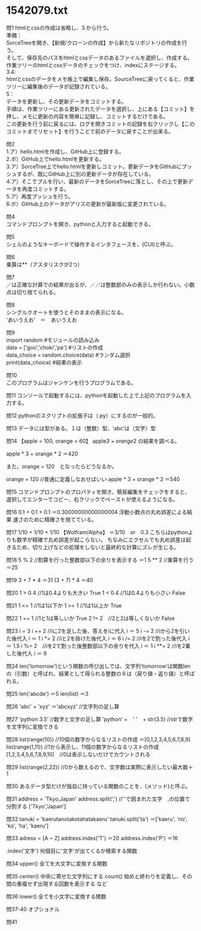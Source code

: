 # 1542079.txt

問1
htmlとcssの作成は省略し、3.から行う。<br>
準備：<br>
SorceTreeを開き、【新規/クローンの作成】から新たなリポジトリの作成を行う。<br>
そして、保存先のパスをhtmlとcssデータのあるファイルを選択し、作成する。<br>
作業ツリーのhtmlとcssデータのチェックをつけ、indexにステージする。<br>
3.4:<br>
htmlとcssのデータをメモ帳上で編集し保存。SourceTreeに戻ってくると、作業ツリーに編集後のデータが記録されている。<br>
5：<br>
データを更新し、その更新データをコミットする。<br>
手順は、作業ツリーにある更新されたデータを選択し、上にある【コミット】を押し、メモに更新の内容を簡単に記録し、コミットするだけである。<br>
この更新を行う前に戻るには、ログを開きコミットの記録を右クリックし【このコミットまでリセット】を行うことで前のデータに戻すことが出来る。<br>

問2<br>
1.ア）hello.htmlを作成し、GitHub上に登録する。<br>
2.ボ）GitHub上でhello.htmlを更新する。<br>
3.ア）SorceTree上でhello.htmlを更新しコミット。更新データをGitHubにプッシュするが、既にGitHub上に別の更新データが存在している。<br>
4.ア）そこでプルを行い、最新のデータをSorceTreeに落とし、その上で更新データを再度コミットする。<br>
5.ア）再度プッシュを行う。<br>
6.ボ）GitHub上のデータがアリスの更新が最新版に変更されている。<br>

問4<br>
コマンドプロンプトを開き、pythonと入力すると起動できる。<br>

問5<br>
シェルのようなキーボードで操作するインタフェースを、(CUI)と呼ぶ。

問6<br>
乗算は**（アスタリスクが2つ）

問7<br>
／は正確な計算での結果が出るが、／／は整数部のみの表示しか行わない。小数点は切り捨てられる。

問8<br>
シングルクオートを使うとそのままの表示になる。<br>
‘あいうえお’　＝　あいうえお

問9<br>
import random #モジュールの読み込み<br>
data = ['goo','choki','pa'] #リストの作成<br>
data_choice = random.choice(data) #ランダム選択<br>
print(data_choice) #結果の表示 <br>

問10<br>
このプログラムはジャンケンを行うプログラムである。<br>

問11
コンソールで起動するには、pythonを起動した上で上記のプログラムを入力する。

問12
pythonのスクリプトの拡張子は（.py）にするのが一般的。

問13
データには型がある。１は（整数）型、‘abc’は（文字）型

問14
【apple = 100, orange = 60】
apple*3 + orange*2 の結果を調べる。

apple * 3 + orange * 2
＝420

また、orange = 120　となったらどうなるか。

orange = 120  //普通に定義しなおせばいい
apple * 3 + orange * 2
＝540

問15
コマンドプロンプトのプロパティを開き、簡易編集をチェックをすると、選択してエンターでコピー、右クリックでペーストが使えるようになる。

問16
0.1 + 0.1 + 0.1
＝0.30000000000000004
浮動小数点の丸め誤差による結果
速さのために精確さを捨てている。

問17
1/10 + 1/10 + 1/10
【Wolfram/Alpha】
＝3/10　or　0.3
こちらはpythonよりも数字が精確で丸め誤差が起こらない。
ちなみにエクセルでも丸め誤差は起きるため、切り上げなどの処理をしないと最終的な計算にズレが生じる。

問18
5 % 2 //割算を行った整数部以下の余りを表示する
＝1
5 ** 2 //乗算を行う
＝25

問19
3 + 7 * 4
＝31
(3 + 7) * 4 
＝40

問20
1 > 0.4 //1は0.4よりも大きい
True
1 < 0.4 //1は0.4よりも小さい
False

問21
1 <= 1 //1は1以下か
1 >= 1 //1は1以上か
True

問22
1 == 1 //1と1は等しいか
True
2 != 2　//2と2は等しくないか
False

問23
i = 3
i += 2 //iに2を足した後、答えをiに代入
i ＝ 5
i -= 2 //iから2を引いた後代入
i ＝ 1
i *= 2 //iと2を掛けた後代入
i ＝ 6
i /= 2 //iを2で割った後代入
i ＝ 1.5
i %= 2　//iを2で割った後整数部以下の余りを代入
i ＝ 1
i **= 2 //iを2乗した後代入
i ＝ 9

問24
len(‛tomorrow’)という関数の呼び出しでは、文字列’tomorrow’は関数lenの（引数）と呼ばれ、結果として得られる整数の８は（戻り値・返り値）と呼ばれる。

問25
len('abcde')
＝5
len(list)
＝3

問26
'abc' + 'xyz'
＝'abcxyz' //文字列の足し算

問27
'python 3.5' //数字と文字の足し算
'python' +　' '　+ str(3.5) //strで数字を文字列に変換できる

問28
list(range(10)) //10個の数字からなるリストの作成
＝[0,1,2,3,4,5,6,7,8,9]
list(range(1,11)) //1から表示し、11個の数字からなるリストの作成
[1,2,3,4,5,6,7,8,9,10]　//0は表示しないだけでカウントされる

問29
list(range(2,22)) //0から数えるので、文字数は実際に表示したい最大数＋1

問30
あるデータ型だけが独自に持っている関数のことを、(メソッド)と呼ぶ。

問31
address = 'Tkyo,Japan'
address.split(',') //''で囲まれた文字　,の位置で分割する
['Tkyo','Japan']

問32
tanuki = 'kaerutanotakotahatakaeru'
tanuki.split('ta')
＝['kaeru', 'no', 'ko', 'ha', 'kaeru']

問33
adress = [A ~ Z]
address.index('T')
＝20
address.index('P')
＝16

.index('文字')
何個目に'文字'が出てくるか検索する関数

問34
upper()
全てを大文字に変換する関数

問35
center()
中央に寄せた文字列にする
count()
始めと終わりを定義し、その間の重複せず出現する回数を表示する
など

問36
lower()
全てを小文字に変換する関数

問37-40
オプショナル

問41


</p>